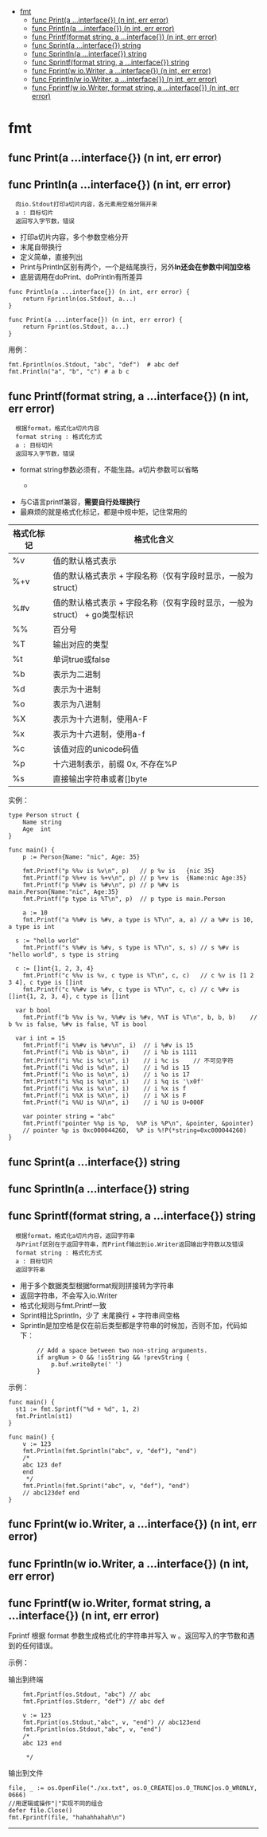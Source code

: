 <!-- MDTOC maxdepth:6 firsth1:1 numbering:0 flatten:0 bullets:1 updateOnSave:1 -->

- [fmt](#fmt)   
   - [func Print(a ...interface{}) (n int, err error)](#func-printa-interface-n-int-err-error)   
   - [func Println(a ...interface{}) (n int, err error)](#func-printlna-interface-n-int-err-error)   
   - [func Printf(format string, a ...interface{}) (n int, err error)](#func-printfformat-string-a-interface-n-int-err-error)   
   - [func Sprint(a ...interface{}) string](#func-sprinta-interface-string)   
   - [func Sprintln(a ...interface{}) string](#func-sprintlna-interface-string)   
   - [func Sprintf(format string, a ...interface{}) string](#func-sprintfformat-string-a-interface-string)   
   - [func Fprint(w io.Writer, a ...interface{}) (n int, err error)](#func-fprintw-iowriter-a-interface-n-int-err-error)   
   - [func Fprintln(w io.Writer, a ...interface{}) (n int, err error)](#func-fprintlnw-iowriter-a-interface-n-int-err-error)   
   - [func Fprintf(w io.Writer, format string, a ...interface{}) (n int, err error)](#func-fprintfw-iowriter-format-string-a-interface-n-int-err-error)   

<!-- /MDTOC -->
# fmt

## func Print(a ...interface{}) (n int, err error)
## func Println(a ...interface{}) (n int, err error)

```
  向io.Stdout打印a切片内容，各元素用空格分隔开来
  a : 目标切片
  返回写入字节数，错误
```

* 打印a切片内容，多个参数空格分开
* 末尾自带换行
* 定义简单，直接列出
* Print与Println区别有两个，一个是结尾换行，另外**ln还会在参数中间加空格**
* 底层调用在doPrint、doPrintln有所差异

```
func Println(a ...interface{}) (n int, err error) {
	return Fprintln(os.Stdout, a...)
}

func Print(a ...interface{}) (n int, err error) {
	return Fprint(os.Stdout, a...)
}
```

用例：

```
fmt.Fprintln(os.Stdout, "abc", "def")  # abc def
fmt.Println("a", "b", "c") # a b c
```


## func Printf(format string, a ...interface{}) (n int, err error)

```
  根据format，格式化a切片内容
  format string : 格式化方式
  a : 目标切片
  返回写入字节数，错误
```

* format string参数必须有，不能生路。a切片参数可以省略
  - ```fmt.Printf("This is print content\n")
* 与C语言printf兼容，**需要自行处理换行**
* 最麻烦的就是格式化标记，都是中规中矩，记住常用的


| 格式化标记 |	格式化含义 |
| ----  | ----  |
| %v    | 值的默认格式表示  |
| %+v   | 值的默认格式表示 + 字段名称（仅有字段时显示，一般为struct） |
| %#v   | 值的默认格式表示 + 字段名称（仅有字段时显示，一般为struct） + go类型标识 |
| %%    | 百分号  |
| %T    | 输出对应的类型  |
| %t	  | 单词true或false  |
| %b	| 表示为二进制|
| %d	| 表示为十进制|
| %o	| 表示为八进制|
| %X	| 表示为十六进制，使用A-F|
| %x	| 表示为十六进制，使用a-f|
| %c	| 该值对应的unicode码值|
| %p	| 十六进制表示，前缀 0x, 不存在%P|
| %s  | 	直接输出字符串或者[]byte|

实例：

```
type Person struct {
	Name string
	Age  int
}

func main() {
	p := Person{Name: "nic", Age: 35}

	fmt.Printf("p %%v is %v\n", p)   // p %v is   {nic 35}
	fmt.Printf("p %%+v is %+v\n", p) // p %+v is  {Name:nic Age:35}
	fmt.Printf("p %%#v is %#v\n", p) // p %#v is  main.Person{Name:"nic", Age:35}
	fmt.Printf("p type is %T\n", p)  // p type is main.Person

	a := 10
	fmt.Printf("a %%#v is %#v, a type is %T\n", a, a) // a %#v is 10, a type is int

  s := "hello world"
	fmt.Printf("s %%#v is %#v, s type is %T\n", s, s) // s %#v is "hello world", s type is string

  c := []int{1, 2, 3, 4}
	fmt.Printf("c %%v is %v, c type is %T\n", c, c)   // c %v is [1 2 3 4], c type is []int
	fmt.Printf("c %%#v is %#v, c type is %T\n", c, c) // c %#v is []int{1, 2, 3, 4}, c type is []int

  var b bool
	fmt.Printf("b %%v is %v, %%#v is %#v, %%T is %T\n", b, b, b) 	// b %v is false, %#v is false, %T is bool

  var i int = 15
	fmt.Printf("i %%#v is %#v\n", i)  // i %#v is 15
	fmt.Printf("i %%b is %b\n", i)    // i %b is 1111
	fmt.Printf("i %%c is %c\n", i)    // i %c is    // 不可见字符
	fmt.Printf("i %%d is %d\n", i)    // i %d is 15
	fmt.Printf("i %%o is %o\n", i)    // i %o is 17
	fmt.Printf("i %%q is %q\n", i)    // i %q is '\x0f'
	fmt.Printf("i %%x is %x\n", i)    // i %x is f
	fmt.Printf("i %%X is %X\n", i)    // i %X is F
	fmt.Printf("i %%U is %U\n", i)    // i %U is U+000F

	var pointer string = "abc"
	fmt.Printf("pointer %%p is %p,  %%P is %P\n", &pointer, &pointer)
	// pointer %p is 0xc000044260,  %P is %!P(*string=0xc000044260)
}
```


## func Sprint(a ...interface{}) string
## func Sprintln(a ...interface{}) string
## func Sprintf(format string, a ...interface{}) string

```
  根据format，格式化a切片内容，返回字符串
  与Printf区别在于返回字符串，而Printf输出到io.Writer返回输出字符数以及错误
  format string : 格式化方式
  a : 目标切片
  返回字符串
```

* 用于多个数据类型根据format规则拼接转为字符串
* 返回字符串，不会写入io.Writer
* 格式化规则与fmt.Printf一致
* Sprint相比Sprintln，少了 末尾换行 + 字符串间空格
* Sprintln是加空格是仅在前后类型都是字符串的时候加，否则不加，代码如下：

```
		// Add a space between two non-string arguments.
		if argNum > 0 && !isString && !prevString {
			p.buf.writeByte(' ')
		}
```




示例：

```
func main() {
  st1 := fmt.Sprintf("%d + %d", 1, 2)
  fmt.Println(st1)
}
```

```
func main() {
	v := 123
	fmt.Println(fmt.Sprintln("abc", v, "def"), "end")
	/*
	abc 123 def
	end
	 */
	fmt.Println(fmt.Sprint("abc", v, "def"), "end")
	// abc123def end
}
```

## func Fprint(w io.Writer, a ...interface{}) (n int, err error)
## func Fprintln(w io.Writer, a ...interface{}) (n int, err error)
## func Fprintf(w io.Writer, format string, a ...interface{}) (n int, err error)

Fprintf 根据 format 参数生成格式化的字符串并写入 w 。返回写入的字节数和遇到的任何错误。

示例：

输出到终端

```
	fmt.Fprintf(os.Stdout, "abc") // abc
	fmt.Fprintf(os.Stderr, "def") // abc def
```


```
	v := 123
	fmt.Fprint(os.Stdout,"abc", v, "end") // abc123end
	fmt.Fprintln(os.Stdout,"abc", v, "end")
	/*
	abc 123 end

	 */
```

输出到文件

```
file, _ := os.OpenFile("./xx.txt", os.O_CREATE|os.O_TRUNC|os.O_WRONLY, 0666)
//用逻辑或操作"|"实现不同的组合
defer file.Close()
fmt.Fprintf(file, "hahahhahah\n")
```















---
